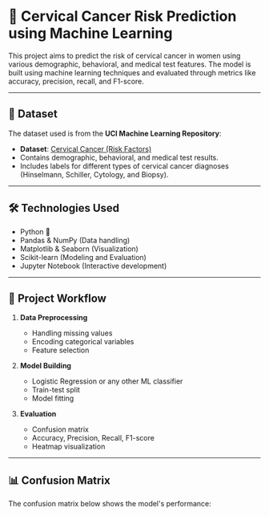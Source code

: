 # 🧬 Cervical Cancer Risk Prediction using Machine Learning

This project aims to predict the risk of cervical cancer in women using various demographic, behavioral, and medical test features. The model is built using machine learning techniques and evaluated through metrics like accuracy, precision, recall, and F1-score.

---

## 📁 Dataset

The dataset used is from the **UCI Machine Learning Repository**:
- **Dataset**: [Cervical Cancer (Risk Factors)](https://archive.ics.uci.edu/ml/datasets/Cervical+Cancer+%28Risk+Factors%29)
- Contains demographic, behavioral, and medical test results.
- Includes labels for different types of cervical cancer diagnoses (Hinselmann, Schiller, Cytology, and Biopsy).

---

## 🛠️ Technologies Used

- Python 🐍
- Pandas & NumPy (Data handling)
- Matplotlib & Seaborn (Visualization)
- Scikit-learn (Modeling and Evaluation)
- Jupyter Notebook (Interactive development)

---

## 🚀 Project Workflow

1. **Data Preprocessing**
   - Handling missing values
   - Encoding categorical variables
   - Feature selection

2. **Model Building**
   - Logistic Regression or any other ML classifier
   - Train-test split
   - Model fitting

3. **Evaluation**
   - Confusion matrix
   - Accuracy, Precision, Recall, F1-score
   - Heatmap visualization

---

## 📊 Confusion Matrix

The confusion matrix below shows the model's performance:

